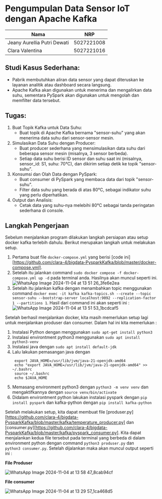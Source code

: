 # Pengumpulan Data Sensor IoT dengan Apache Kafka
| Nama | NRP |
| ------ | ------ |
| Jeany Aurellia Putri Dewati | 5027221008 |
| Clara Valentina | 5027221016 |

## Studi Kasus Sederhana:
  - Pabrik membutuhkan aliran data sensor yang dapat diteruskan ke layanan analitik atau dashboard secara langsung.
  - Apache Kafka akan digunakan untuk menerima dan mengalirkan data suhu, sementara PySpark akan digunakan untuk mengolah dan memfilter data tersebut.

## Tugas:
1. Buat Topik Kafka untuk Data Suhu:
    - Buat topik di Apache Kafka bernama "sensor-suhu" yang akan menerima data suhu dari sensor-sensor mesin.
2. Simulasikan Data Suhu dengan Producer:
    - Buat producer sederhana yang mensimulasikan data suhu dari beberapa sensor mesin (misalnya, 3 sensor berbeda).
    - Setiap data suhu berisi ID sensor dan suhu saat ini (misalnya, sensor_id: S1, suhu: 70°C), dan dikirim setiap detik ke topik "sensor-suhu".
3. Konsumsi dan Olah Data dengan PySpark:
    - Buat consumer di PySpark yang membaca data dari topik "sensor-suhu".
    - Filter data suhu yang berada di atas 80°C, sebagai indikator suhu yang perlu diperhatikan.
4. Output dan Analisis:
    - Cetak data yang  suhu-nya melebihi 80°C sebagai tanda peringatan sederhana di console.
  
## Langkah Pengerjaan
Sebelum menjalankan program dilakukan langkah persiapan atau setup docker kafka terlebih dahulu. Berikut merupakan langkah untuk melakukan setup.
1. Pertama buat file `docker-compose.yml` yang berisi [code ini][https://github.com/clara-4/bigdata-PysparkKafka/blob/master/docker-compose.yml].
2. Setelah itu jalankan command `sudo docker compose -f docker-compose.yml up -d` pada terminal anda. Hasilnya akan muncul seperti ini.
![WhatsApp Image 2024-11-04 at 13 51 26_3fe6e2ea](https://github.com/user-attachments/assets/0fdcb49f-2503-4d0d-9b6b-d2b7f088b516)
4. Setelah itu jalankan kafka dengan menambahkan topic menggunakan command ```docker exec -it kafka kafka-topics.sh --create --topic sensor-suhu --bootstrap-server localhost:9092 --replication-factor 1 --partitions 1```. Hasil dari command ini akan seperti ini :
![WhatsApp Image 2024-11-04 at 13 51 53_1bcdcaf5](https://github.com/user-attachments/assets/c4449841-6ab6-4d54-83ec-a22e841010b9)

Setelah berhasil menjalankan docker, kita masih memerlukan setup lagi untuk menjalankan produser dan consumer. Dalam hal ini kita memerlukan :
1. Instalasi Python dengan menggunakan `sudo apt-get install python3`
2. Instalasi environtment python3 menggunakan `sudo apt install python3-venv`
3. Instalasi java dengan `sudo apt install default-jdk`
4. Lalu lakukan pemasangan java dengan
   ```
    export JAVA_HOME=/usr/lib/jvm/java-21-openjdk-amd64
    echo "export JAVA_HOME=/usr/lib/jvm/java-21-openjdk-amd64" >> ~/.bashrc
    source ~/.bashrc
    echo $JAVA_HOME
   ```
6. Memasang environment python3 dengan `python3 -m venv venv` dan mengaktifkannya dengan `source venv/bin/activate`
7. Didalam environtment python lakukan instalasi pyspark dengan `pip install pyspark` dan kafka-python dengan `pip install kafka-python`

Setelah melakukan setup, kita dapat membuat file [produser.py][https://github.com/clara-4/bigdata-PysparkKafka/blob/master/kafka/temperature_producer.py] dan [consumer.py][https://github.com/clara-4/bigdata-PysparkKafka/blob/master/kafka/pyspark_consumer.py]. Kita dapat menjalankan kedua file tersebut pada terminal yang berbeda di dalam environment python dengan command `python3 produser.py` dan `python3 consumer.py`. Setelah dijalankan maka akan muncul output seperti ini :

**File Produser**

![WhatsApp Image 2024-11-04 at 13 58 47_8cab94cf](https://github.com/user-attachments/assets/90a0175a-a7d4-411d-9b38-7575233bb04f)

**File consumer**

![WhatsApp Image 2024-11-04 at 13 29 57_1ca468d5](https://github.com/user-attachments/assets/0598c4dc-dd4a-46c4-9807-d55abb2bbdbd)
